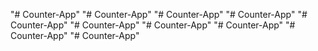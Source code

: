 "# Counter-App" 
"# Counter-App" 
"# Counter-App" 
"# Counter-App" 
"# Counter-App" 
"# Counter-App" 
"# Counter-App" 
"# Counter-App" 
"# Counter-App" 
"# Counter-App" 
